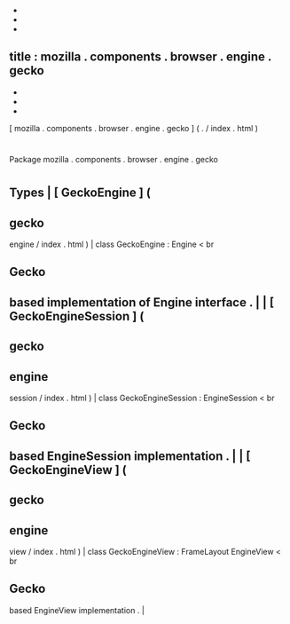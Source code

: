 -
-
-
title
:
mozilla
.
components
.
browser
.
engine
.
gecko
-
-
-
-
[
mozilla
.
components
.
browser
.
engine
.
gecko
]
(
.
/
index
.
html
)
#
#
Package
mozilla
.
components
.
browser
.
engine
.
gecko
#
#
#
Types
|
[
GeckoEngine
]
(
-
gecko
-
engine
/
index
.
html
)
|
class
GeckoEngine
:
Engine
<
br
>
Gecko
-
based
implementation
of
Engine
interface
.
|
|
[
GeckoEngineSession
]
(
-
gecko
-
engine
-
session
/
index
.
html
)
|
class
GeckoEngineSession
:
EngineSession
<
br
>
Gecko
-
based
EngineSession
implementation
.
|
|
[
GeckoEngineView
]
(
-
gecko
-
engine
-
view
/
index
.
html
)
|
class
GeckoEngineView
:
FrameLayout
EngineView
<
br
>
Gecko
-
based
EngineView
implementation
.
|
